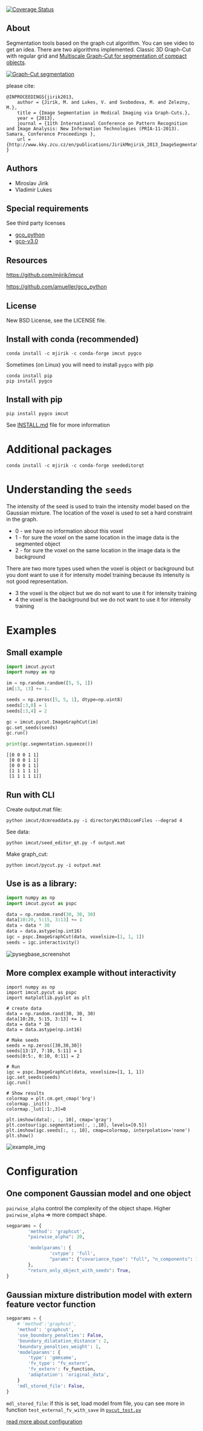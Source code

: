 [![Coverage Status](https://coveralls.io/repos/github/mjirik/imcut/badge.svg?branch=master)](https://coveralls.io/github/mjirik/imcut?branch=master)

About
-----

Segmentation tools based on the graph cut algorithm. You can 
see video to get an idea. There are two algorithms implemented. 
Classic 3D Graph-Cut with regular grid and [Multiscale Graph-Cut for segmentation of compact objects](https://github.com/mjirik/imcut/blob/master/examples/pycut_multiresolution.ipynb).

[![Graph-Cut segmentation](https://img.youtube.com/vi/bFSyY4jyMHw/0.jpg)](https://www.youtube.com/watch?v=bFSyY4jyMHw)

please cite:

    @INPROCEEDINGS{jirik2013,
        author = {Jirik, M. and Lukes, V. and Svobodova, M. and Zelezny, M.},
        title = {Image Segmentation in Medical Imaging via Graph-Cuts.},
        year = {2013},
        journal = {11th International Conference on Pattern Recognition and Image Analysis: New Information Technologies (PRIA-11-2013). Samara, Conference Proceedings },
        url = {http://www.kky.zcu.cz/en/publications/JirikMmjirik_2013_ImageSegmentationin},
    }




Authors
-------

* Miroslav Jirik
* Vladimir Lukes

Special requirements
-----

See third party licenses

 * [gco_python](https://github.com/amueller/gco_python)
 * [gco-v3.0](http://vision.csd.uwo.ca/code/gco-v3.0.zip) 

Resources
-----

  https://github.com/mjirik/imcut
  
  https://github.com/amueller/gco_python


License
-------

New BSD License, see the LICENSE file.

Install with conda (recommended)
----

    conda install -c mjirik -c conda-forge imcut pygco


Sometimes (on Linux) you will need to install `pygco` with pip

    conda install pip
    pip install pygco

Install with pip 
-------

    pip install pygco imcut

See [INSTALL.md](INSTALL.md) file for more information

# Additional packages

```
conda install -c mjirik -c conda-forge seededitorqt
```

# Understanding the `seeds`

The intensity of the seed is used to train the intensity model based on the Gaussian mixture. The location of the voxel is used to
set a hard constraint in the graph.

* 0 - we have no information about this voxel
* 1 - for sure the voxel on the same location in the image data is the segmented object
* 2 - for sure the voxel on the same location in the image data is the background

There are two more types used when the voxel is object or background but you dont want to use it for intensity model training because its intensity is not good representation.

* 3 the voxel is the object but we do not want to use it for intensity training 
* 4 the voxel is the background but we do not want to use it for intensity training 

# Examples

## Small example



```python
import imcut.pycut
import numpy as np

im = np.random.random([5, 5, 1])
im[:3, :3] += 1.

seeds = np.zeros([5, 5, 1], dtype=np.uint8)
seeds[:3,0] = 1
seeds[:3,4] = 2

gc = imcut.pycut.ImageGraphCut(im)
gc.set_seeds(seeds)
gc.run()

print(gc.segmentation.squeeze())
```

```
[[0 0 0 1 1]
 [0 0 0 1 1]
 [0 0 0 1 1]
 [1 1 1 1 1]
 [1 1 1 1 1]]
```

## Run with CLI


Create output.mat file:
    
    python imcut/dcmreaddata.py -i directoryWithDicomFiles --degrad 4
    
See data:

    python imcut/seed_editor_qt.py -f output.mat
    
Make graph_cut:

    python imcut/pycut.py -i output.mat


## Use is as a library:

```python
import numpy as np
import imcut.pycut as pspc

data = np.random.rand(30, 30, 30)
data[10:20, 5:15, 3:13] += 1
data = data * 30
data = data.astype(np.int16)
igc = pspc.ImageGraphCut(data, voxelsize=[1, 1, 1])
seeds = igc.interactivity()
```
    
![pysegbase_screenshot](docs/2020-03-05_imcut.png)

    
## More complex example without interactivity

```
import numpy as np
import imcut.pycut as pspc
import matplotlib.pyplot as plt

# create data
data = np.random.rand(30, 30, 30)
data[10:20, 5:15, 3:13] += 1
data = data * 30
data = data.astype(np.int16)
    
# Make seeds
seeds = np.zeros([30,30,30])
seeds[13:17, 7:10, 5:11] = 1
seeds[0:5:, 0:10, 0:11] = 2
    
# Run 
igc = pspc.ImageGraphCut(data, voxelsize=[1, 1, 1])
igc.set_seeds(seeds)
igc.run()
    
# Show results
colormap = plt.cm.get_cmap('brg')
colormap._init()
colormap._lut[:1:,3]=0
    
plt.imshow(data[:, :, 10], cmap='gray') 
plt.contour(igc.segmentation[:, :,10], levels=[0.5])
plt.imshow(igc.seeds[:, :, 10], cmap=colormap, interpolation='none')
plt.show()
```

![example_img](https://raw.githubusercontent.com/mjirik/pyseg_base/master/imgs/example_result.png)



# Configuration

## One component Gaussian model and one object

`pairwise_alpha` control the complexity of the object shape. Higher `pairwise_alpha` => more compact shape.

```python
segparams = {
        'method': 'graphcut',
        "pairwise_alpha": 20,

        'modelparams': {
                'cvtype': 'full',
                "params": {"covariance_type": "full", "n_components": 1},
        },
        "return_only_object_with_seeds": True,
}
```

## Gaussian mixture distribution model with extern feature vector function

```python
segparams = {
    # 'method':'graphcut',
    'method': 'graphcut',
    'use_boundary_penalties': False,
    'boundary_dilatation_distance': 2,
    'boundary_penalties_weight': 1,
    'modelparams': {
        'type': 'gmmsame',
        'fv_type': "fv_extern",
        'fv_extern': fv_function,
        'adaptation': 'original_data',
    }
    'mdl_stored_file': False,
}
 ```
        
`mdl_stored_file`: if this is set, load model from file, you can see more in function `test_external_fv_with_save` in [`pycut_test.py`](https://github.com/mjirik/imcut/blob/master/tests/pycut_test.py)

[read more about configuration](https://github.com/mjirik/imcut/blob/master/imcut/pycut.py)
